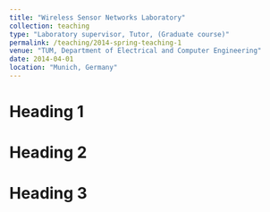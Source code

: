 ```yaml
---
title: "Wireless Sensor Networks Laboratory"
collection: teaching
type: "Laboratory supervisor, Tutor, (Graduate course)"
permalink: /teaching/2014-spring-teaching-1
venue: "TUM, Department of Electrical and Computer Engineering"
date: 2014-04-01
location: "Munich, Germany"
---
```


Heading 1
======

Heading 2
======

Heading 3
======
